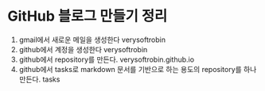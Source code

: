# GitHub 블로그 만들기 정리



1. gmail에서 새로운 메일을 생성한다 verysoftrobin
2. github에서 계정을 생성한다 verysoftrobin
3. github에서 repository를 만든다. verysoftrobin.github.io
4. github에서 tasks로 markdown 문서를 기반으로 하는 용도의 repository를 하나 만든다. tasks


